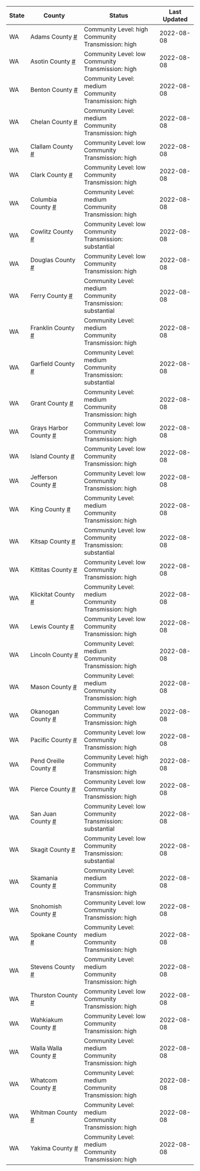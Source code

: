 State | County | Status | Last Updated
--- | --- | --- | --- 
WA | Adams County <a href="#adams_county">#</a> | <a name="adams_county"></a>Community Level: high<br/>Community Transmission: high | 2022-08-08
WA | Asotin County <a href="#asotin_county">#</a> | <a name="asotin_county"></a>Community Level: low<br/>Community Transmission: high | 2022-08-08
WA | Benton County <a href="#benton_county">#</a> | <a name="benton_county"></a>Community Level: medium<br/>Community Transmission: high | 2022-08-08
WA | Chelan County <a href="#chelan_county">#</a> | <a name="chelan_county"></a>Community Level: medium<br/>Community Transmission: high | 2022-08-08
WA | Clallam County <a href="#clallam_county">#</a> | <a name="clallam_county"></a>Community Level: low<br/>Community Transmission: high | 2022-08-08
WA | Clark County <a href="#clark_county">#</a> | <a name="clark_county"></a>Community Level: low<br/>Community Transmission: high | 2022-08-08
WA | Columbia County <a href="#columbia_county">#</a> | <a name="columbia_county"></a>Community Level: medium<br/>Community Transmission: high | 2022-08-08
WA | Cowlitz County <a href="#cowlitz_county">#</a> | <a name="cowlitz_county"></a>Community Level: low<br/>Community Transmission: substantial | 2022-08-08
WA | Douglas County <a href="#douglas_county">#</a> | <a name="douglas_county"></a>Community Level: low<br/>Community Transmission: high | 2022-08-08
WA | Ferry County <a href="#ferry_county">#</a> | <a name="ferry_county"></a>Community Level: medium<br/>Community Transmission: substantial | 2022-08-08
WA | Franklin County <a href="#franklin_county">#</a> | <a name="franklin_county"></a>Community Level: medium<br/>Community Transmission: high | 2022-08-08
WA | Garfield County <a href="#garfield_county">#</a> | <a name="garfield_county"></a>Community Level: medium<br/>Community Transmission: substantial | 2022-08-08
WA | Grant County <a href="#grant_county">#</a> | <a name="grant_county"></a>Community Level: medium<br/>Community Transmission: high | 2022-08-08
WA | Grays Harbor County <a href="#grays_harbor_county">#</a> | <a name="grays_harbor_county"></a>Community Level: low<br/>Community Transmission: high | 2022-08-08
WA | Island County <a href="#island_county">#</a> | <a name="island_county"></a>Community Level: low<br/>Community Transmission: high | 2022-08-08
WA | Jefferson County <a href="#jefferson_county">#</a> | <a name="jefferson_county"></a>Community Level: low<br/>Community Transmission: high | 2022-08-08
WA | King County <a href="#king_county">#</a> | <a name="king_county"></a>Community Level: medium<br/>Community Transmission: high | 2022-08-08
WA | Kitsap County <a href="#kitsap_county">#</a> | <a name="kitsap_county"></a>Community Level: low<br/>Community Transmission: substantial | 2022-08-08
WA | Kittitas County <a href="#kittitas_county">#</a> | <a name="kittitas_county"></a>Community Level: low<br/>Community Transmission: high | 2022-08-08
WA | Klickitat County <a href="#klickitat_county">#</a> | <a name="klickitat_county"></a>Community Level: medium<br/>Community Transmission: high | 2022-08-08
WA | Lewis County <a href="#lewis_county">#</a> | <a name="lewis_county"></a>Community Level: low<br/>Community Transmission: high | 2022-08-08
WA | Lincoln County <a href="#lincoln_county">#</a> | <a name="lincoln_county"></a>Community Level: medium<br/>Community Transmission: high | 2022-08-08
WA | Mason County <a href="#mason_county">#</a> | <a name="mason_county"></a>Community Level: medium<br/>Community Transmission: high | 2022-08-08
WA | Okanogan County <a href="#okanogan_county">#</a> | <a name="okanogan_county"></a>Community Level: low<br/>Community Transmission: high | 2022-08-08
WA | Pacific County <a href="#pacific_county">#</a> | <a name="pacific_county"></a>Community Level: low<br/>Community Transmission: high | 2022-08-08
WA | Pend Oreille County <a href="#pend_oreille_county">#</a> | <a name="pend_oreille_county"></a>Community Level: high<br/>Community Transmission: high | 2022-08-08
WA | Pierce County <a href="#pierce_county">#</a> | <a name="pierce_county"></a>Community Level: low<br/>Community Transmission: high | 2022-08-08
WA | San Juan County <a href="#san_juan_county">#</a> | <a name="san_juan_county"></a>Community Level: low<br/>Community Transmission: substantial | 2022-08-08
WA | Skagit County <a href="#skagit_county">#</a> | <a name="skagit_county"></a>Community Level: low<br/>Community Transmission: substantial | 2022-08-08
WA | Skamania County <a href="#skamania_county">#</a> | <a name="skamania_county"></a>Community Level: medium<br/>Community Transmission: high | 2022-08-08
WA | Snohomish County <a href="#snohomish_county">#</a> | <a name="snohomish_county"></a>Community Level: low<br/>Community Transmission: high | 2022-08-08
WA | Spokane County <a href="#spokane_county">#</a> | <a name="spokane_county"></a>Community Level: medium<br/>Community Transmission: high | 2022-08-08
WA | Stevens County <a href="#stevens_county">#</a> | <a name="stevens_county"></a>Community Level: medium<br/>Community Transmission: high | 2022-08-08
WA | Thurston County <a href="#thurston_county">#</a> | <a name="thurston_county"></a>Community Level: low<br/>Community Transmission: high | 2022-08-08
WA | Wahkiakum County <a href="#wahkiakum_county">#</a> | <a name="wahkiakum_county"></a>Community Level: low<br/>Community Transmission: high | 2022-08-08
WA | Walla Walla County <a href="#walla_walla_county">#</a> | <a name="walla_walla_county"></a>Community Level: medium<br/>Community Transmission: high | 2022-08-08
WA | Whatcom County <a href="#whatcom_county">#</a> | <a name="whatcom_county"></a>Community Level: medium<br/>Community Transmission: high | 2022-08-08
WA | Whitman County <a href="#whitman_county">#</a> | <a name="whitman_county"></a>Community Level: medium<br/>Community Transmission: high | 2022-08-08
WA | Yakima County <a href="#yakima_county">#</a> | <a name="yakima_county"></a>Community Level: medium<br/>Community Transmission: high | 2022-08-08
